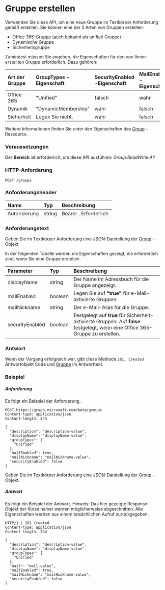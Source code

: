 # <a name="create-group"></a>Gruppe erstellen

Verwenden Sie diese API, um eine neue Gruppe im Textkörper Anforderung gemäß erstellen. Sie können eine der 3 Arten von Gruppen erstellen:
* Office 365-Gruppe (auch bekannt als unified Gruppe)
* Dynamische Gruppe
* Sicherheitsgruppe

Zumindest müssen Sie angeben, die Eigenschaften für den von Ihnen erstellten Gruppe erforderlich. Dazu gehören:

| Art der Gruppe | **GroupTypes** -Eigenschaft | **SecurityEnabled** -Eigenschaft | **MailEnabled** -Eigenschaft |
|:--------------|:------------------------|:-----------------------------|:-------------------------|
| Office 365 | "Unified" | falsch | wahr |
| Dynamik | "DynamicMembership" | wahr | falsch |
| Sicherheit | Legen Sie nicht. | wahr | falsch |

Weitere Informationen finden Sie unter den Eigenschaften des [Group](../resources/group.md) -Ressource.
### <a name="prerequisites"></a>Voraussetzungen
Der **Bereich** ist erforderlich, um diese API ausführen: _Group.ReadWrite.All_ 
### <a name="http-request"></a>HTTP-Anforderung
<!-- { "blockType": "ignored" } -->
```http
POST /groups
```
### <a name="request-headers"></a>Anforderungsheader
| Name       | Typ | Beschreibung|
|:---------------|:--------|:----------|
| Autorisierung  | string  | Bearer <token>. Erforderlich. |

### <a name="request-body"></a>Anforderungstext
Geben Sie im Textkörper Anforderung eine JSON-Darstellung der [Group](../resources/group.md) -Objekt.

In der folgenden Tabelle werden die Eigenschaften gezeigt, die erforderlich sind, wenn Sie eine Gruppe erstellen.

| Parameter | Typ | Beschreibung|
|:---------------|:--------|:----------|
| displayName | string | Der Name im Adressbuch für die Gruppe angezeigt. |
| mailEnabled | boolean | Legen Sie auf **"true"** für e-Mail-aktivierte Gruppen. |
| mailNickname | string | Der e-Mail-Alias für die Gruppe. |
| securityEnabled | boolean | Festgelegt auf **true** für Sicherheit-aktivierte Gruppen. Auf **false** festgelegt, wenn eine Office 365-Gruppe zu erstellen. |

### <a name="response"></a>Antwort
Wenn der Vorgang erfolgreich war, gibt diese Methode `201, Created` Antwortobjekt Code und [Gruppe](../resources/group.md) im Antworttext.

### <a name="example"></a>Beispiel
##### <a name="request"></a>Anforderung
Es folgt ein Beispiel der Anforderung.
<!-- {
  "blockType": "request",
  "name": "create_group_from_groups"
}-->
```http
POST https://graph.microsoft.com/beta/groups
Content-type: application/json
Content-length: 244

{
  "description": "description-value",
  "displayName": "displayName-value",
  "groupTypes": [
    "Unified"
  ],
  "mailEnabled": true,
  "mailNickname": "mailNickname-value",
  "securityEnabled": false
}
```
Geben Sie im Textkörper Anforderung eine JSON-Darstellung der [Group](../resources/group.md) -Objekt.
##### <a name="response"></a>Antwort
Es folgt ein Beispiel der Antwort. Hinweis: Das hier gezeigte Response-Objekt der Kürze halber werden möglicherweise abgeschnitten. Alle Eigenschaften werden aus einem tatsächlichen Aufruf zurückgegeben.
<!-- {
  "blockType": "response",
  "truncated": true,
  "@odata.type": "microsoft.graph.group"
} -->
```http
HTTP/1.1 201 Created
Content-type: application/json
Content-length: 244

{
  "description": "description-value",
  "displayName": "displayName-value",
  "groupTypes": [
    "Unified"
  ],
  "mail": "mail-value",
  "mailEnabled": true,
  "mailNickname": "mailNickname-value",
  "securityEnabled": false
}
```

<!-- uuid: 8fcb5dbc-d5aa-4681-8e31-b001d5168d79
2015-10-25 14:57:30 UTC -->
<!-- {
  "type": "#page.annotation",
  "description": "Create group",
  "keywords": "",
  "section": "documentation",
  "tocPath": ""
}-->
